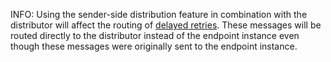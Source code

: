 INFO: Using the sender-side distribution feature in combination with the distributor will affect the routing of [delayed retries](/nservicebus/recoverability/configure-delayed-retries.md). These messages will be routed directly to the distributor instead of the endpoint instance even though these messages were originally sent to the endpoint instance.

